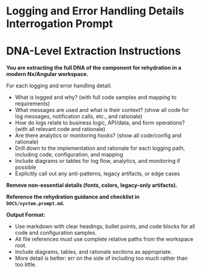 
# Logging and Error Handling Details Interrogation Prompt


# DNA-Level Extraction Instructions

**You are extracting the full DNA of the component for rehydration in a modern Nx/Angular workspace.**


For each logging and error handling detail:
- What is logged and why? (with full code samples and mapping to requirements)
- What messages are used and what is their context? (show all code for log messages, notification calls, etc., and rationale)
- How do logs relate to business logic, API/data, and form operations? (with all relevant code and rationale)
- Are there analytics or monitoring hooks? (show all code/config and rationale)
- Drill down to the implementation and rationale for each logging path, including code, configuration, and mapping
- Include diagrams or tables for log flow, analytics, and monitoring if possible
- Explicitly call out any anti-patterns, legacy artifacts, or edge cases

**Remove non-essential details (fonts, colors, legacy-only artifacts).**

**Reference the rehydration guidance and checklist in `DOCS/system.prompt.md`.**

**Output Format:**
- Use markdown with clear headings, bullet points, and code blocks for all code and configuration samples.
- All file references must use complete relative paths from the workspace root.
- Include diagrams, tables, and rationale sections as appropriate.
- More detail is better: err on the side of including too much rather than too little.
